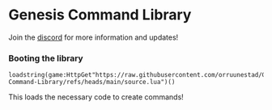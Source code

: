 # Genesis Command Library
Join the [discord](https://discord.gg/skibiditoilet) for more information and updates!

### Booting the library
```
loadstring(game:HttpGet"https://raw.githubusercontent.com/orruunestad/Genesis-Command-Library/refs/heads/main/source.lua")()
```
This loads the necessary code to create commands!
